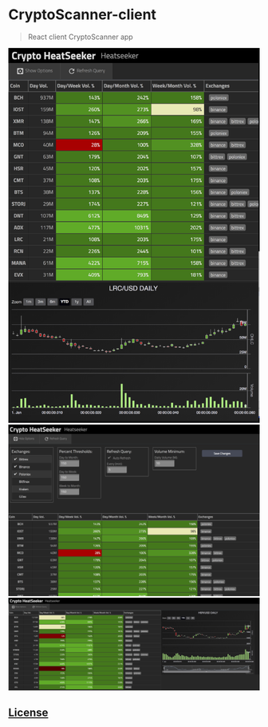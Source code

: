 # CryptoScanner-client

> React client CryptoScanner app

![Crytpo-Scanner Phone](https://raw.githubusercontent.com/xybersolve/CryptoScanner-client/master/images/CS-mobile-01.png)
![Crytpo-Scanner Tablet](https://raw.githubusercontent.com/xybersolve/CryptoScanner-client/master/images/CS-options-tablet-01.png)
![Crytpo-Scanner Desktop](https://raw.githubusercontent.com/xybersolve/CryptoScanner-client/master/images/CS-desktop-01.png)


## [License](LICENSE.md)
